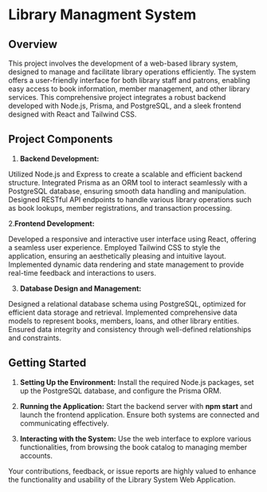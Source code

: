 # Library Managment System

## Overview

This project involves the development of a web-based library system, designed to manage and facilitate library operations efficiently. The system offers a user-friendly interface for both library staff and patrons, enabling easy access to book information, member management, and other library services. This comprehensive project integrates a robust backend developed with Node.js, Prisma, and PostgreSQL, and a sleek frontend designed with React and Tailwind CSS.

## Project Components

1. **Backend Development:**

Utilized Node.js and Express to create a scalable and efficient backend structure.
Integrated Prisma as an ORM tool to interact seamlessly with a PostgreSQL database, ensuring smooth data handling and manipulation.
Designed RESTful API endpoints to handle various library operations such as book lookups, member registrations, and transaction processing.

2.**Frontend Development:**

Developed a responsive and interactive user interface using React, offering a seamless user experience.
Employed Tailwind CSS to style the application, ensuring an aesthetically pleasing and intuitive layout.
Implemented dynamic data rendering and state management to provide real-time feedback and interactions to users.

3. **Database Design and Management:**

Designed a relational database schema using PostgreSQL, optimized for efficient data storage and retrieval.
Implemented comprehensive data models to represent books, members, loans, and other library entities.
Ensured data integrity and consistency through well-defined relationships and constraints.

## Getting Started

1. **Setting Up the Environment:**
   Install the required Node.js packages, set up the PostgreSQL database, and configure the Prisma ORM.

2. **Running the Application:**
   Start the backend server with **npm start** and launch the frontend application. Ensure both systems are connected and communicating effectively.

3. **Interacting with the System:**
   Use the web interface to explore various functionalities, from browsing the book catalog to managing member accounts.

Your contributions, feedback, or issue reports are highly valued to enhance the functionality and usability of the Library System Web Application.
